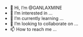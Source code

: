 - 👋 Hi, I’m @GANLAXMINE
- 👀 I’m interested in ...
- 🌱 I’m currently learning ...
- 💞️ I’m looking to collaborate on ...
- 📫 How to reach me ...

<!---
GANLAXMINE/GANLAXMINE is a ✨ special ✨ repository because its `README.md` (this file) appears on your GitHub profile.
You can click the Preview link to take a look at your changes.
--->
